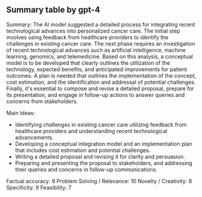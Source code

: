 ## Summary table by gpt-4
Summary: 
The AI model suggested a detailed process for integrating recent technological advances into personalized cancer care. The initial step involves using feedback from healthcare providers to identify the challenges in existing cancer care. The next phase requires an investigation of recent technological advances such as artificial intelligence, machine learning, genomics, and telemedicine. Based on this analysis, a conceptual model is to be developed that clearly outlines the utilization of the technology, expected benefits, and anticipated improvements for patient outcomes. A plan is needed that outlines the implementation of the concept, cost estimation, and the identification and addressal of potential challenges. Finally, it's essential to compose and revise a detailed proposal, prepare for its presentation, and engage in follow-up actions to answer queries and concerns from stakeholders. 

Main Ideas: 
- Identifying challenges in existing cancer care utilizing feedback from healthcare providers and understanding recent technological advancements. 
- Developing a conceptual integration model and an implementation plan that includes cost estimation and potential challenges.
- Writing a detailed proposal and revising it for clarity and persuasion.
- Preparing and presenting the proposal to stakeholders, and addressing their queries and concerns in follow-up communications.

Factual accuracy: 9
Problem Solving / Relevance: 10
Novelty / Creativity: 8
Specificity: 9
Feasibility: 7
